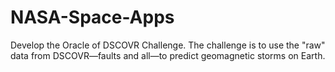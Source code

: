 # NASA-Space-Apps
Develop the Oracle of DSCOVR Challenge.
The challenge is to use the "raw" data from DSCOVR—faults and all—to predict geomagnetic storms on Earth.
